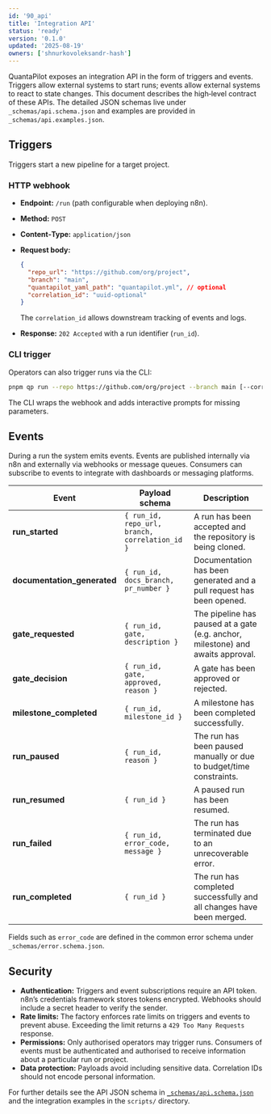 ```yaml
---
id: '90_api'
title: 'Integration API'
status: 'ready'
version: '0.1.0'
updated: '2025-08-19'
owners: ['shnurkovoleksandr-hash']
---
```


QuantaPilot exposes an integration API in the form of triggers and events. Triggers allow external systems to start runs; events allow external systems to react to state changes. This document describes the high‑level contract of these APIs. The detailed JSON schemas live under `_schemas/api.schema.json` and examples are provided in `_schemas/api.examples.json`.

## Triggers

Triggers start a new pipeline for a target project.

### HTTP webhook

- **Endpoint:** `/run` (path configurable when deploying n8n).
- **Method:** `POST`
- **Content‑Type:** `application/json`
- **Request body:**

  ```json
  {
    "repo_url": "https://github.com/org/project",
    "branch": "main",
    "quantapilot_yaml_path": "quantapilot.yml", // optional
    "correlation_id": "uuid-optional"
  }
  ```

  The `correlation_id` allows downstream tracking of events and logs.

- **Response:** `202 Accepted` with a run identifier (`run_id`).

### CLI trigger

Operators can also trigger runs via the CLI:

```bash
pnpm qp run --repo https://github.com/org/project --branch main [--correlation-id <uuid>]
```

The CLI wraps the webhook and adds interactive prompts for missing parameters.

## Events

During a run the system emits events. Events are published internally via n8n and externally via webhooks or message queues. Consumers can subscribe to events to integrate with dashboards or messaging platforms.

| Event                       | Payload schema                                 | Description                                                                     |
| --------------------------- | ---------------------------------------------- | ------------------------------------------------------------------------------- |
| **run_started**             | `{ run_id, repo_url, branch, correlation_id }` | A run has been accepted and the repository is being cloned.                     |
| **documentation_generated** | `{ run_id, docs_branch, pr_number }`           | Documentation has been generated and a pull request has been opened.            |
| **gate_requested**          | `{ run_id, gate, description }`                | The pipeline has paused at a gate (e.g. anchor, milestone) and awaits approval. |
| **gate_decision**           | `{ run_id, gate, approved, reason }`           | A gate has been approved or rejected.                                           |
| **milestone_completed**     | `{ run_id, milestone_id }`                     | A milestone has been completed successfully.                                    |
| **run_paused**              | `{ run_id, reason }`                           | The run has been paused manually or due to budget/time constraints.             |
| **run_resumed**             | `{ run_id }`                                   | A paused run has been resumed.                                                  |
| **run_failed**              | `{ run_id, error_code, message }`              | The run has terminated due to an unrecoverable error.                           |
| **run_completed**           | `{ run_id }`                                   | The run has completed successfully and all changes have been merged.            |

Fields such as `error_code` are defined in the common error schema under `_schemas/error.schema.json`.

## Security

- **Authentication:** Triggers and event subscriptions require an API token. n8n’s credentials framework stores tokens encrypted. Webhooks should include a secret header to verify the sender.
- **Rate limits:** The factory enforces rate limits on triggers and events to prevent abuse. Exceeding the limit returns a `429 Too Many Requests` response.
- **Permissions:** Only authorised operators may trigger runs. Consumers of events must be authenticated and authorised to receive information about a particular run or project.
- **Data protection:** Payloads avoid including sensitive data. Correlation IDs should not encode personal information.

For further details see the API JSON schema in [`_schemas/api.schema.json`](../_schemas/api.schema.json) and the integration examples in the `scripts/` directory.
